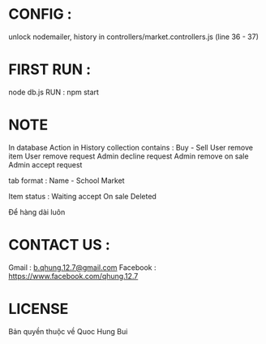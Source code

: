 # CONFIG : 
unlock nodemailer, history in controllers/market.controllers.js (line 36 - 37)
# FIRST RUN :
node db.js
RUN :
npm start


# NOTE
In database
Action in History collection contains :
Buy - Sell
User remove item
User remove request
Admin decline request
Admin remove on sale 
Admin accept request 

tab format : Name - School Market


Item status : 
Waiting accept
On sale
Deleted

Để hàng dài luôn
# CONTACT US :
Gmail : b.qhung.12.7@gmail.com
Facebook : https://www.facebook.com/qhung.12.7 

# LICENSE
Bản quyền thuộc về Quoc Hung Bui






